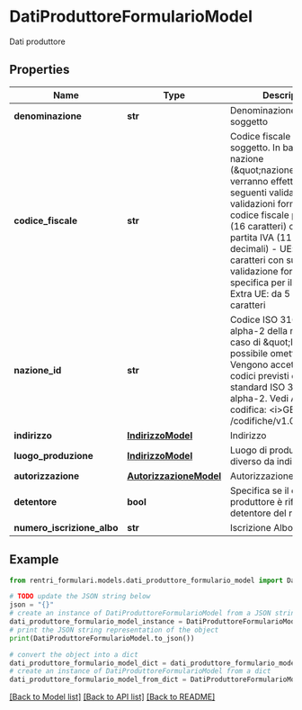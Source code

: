 # DatiProduttoreFormularioModel

Dati produttore

## Properties

Name | Type | Description | Notes
------------ | ------------- | ------------- | -------------
**denominazione** | **str** | Denominazione del soggetto | 
**codice_fiscale** | **str** | Codice fiscale del soggetto. In base alla nazione (\&quot;nazione_id\&quot;) verranno effettuate le seguenti validazioni: - IT: validazioni formale per codice fiscale personale (16 caratteri) o formato partita IVA (11 cifre decimali) - UE: da 5 a 20 caratteri con successiva validazione formale specifica per il paese UE - Extra UE: da 5 a 20 caratteri | 
**nazione_id** | **str** | Codice ISO 3166-1 alpha-2 della nazione, in caso di \&quot;IT\&quot; è possibile omettere.  Vengono accettati solo codici previsti dallo standard ISO 3166-1 alpha-2.  Vedi API di codifica: &lt;i&gt;GET /codifiche/v1.0/nazioni&lt;/i&gt; | [optional] 
**indirizzo** | [**IndirizzoModel**](IndirizzoModel.md) | Indirizzo | 
**luogo_produzione** | [**IndirizzoModel**](IndirizzoModel.md) | Luogo di produzione se diverso da indirizzo | [optional] 
**autorizzazione** | [**AutorizzazioneModel**](AutorizzazioneModel.md) | Autorizzazione | [optional] 
**detentore** | **bool** | Specifica se il dato del produttore è riferito al detentore del rifiuto | [optional] 
**numero_iscrizione_albo** | **str** | Iscrizione Albo | [optional] 

## Example

```python
from rentri_formulari.models.dati_produttore_formulario_model import DatiProduttoreFormularioModel

# TODO update the JSON string below
json = "{}"
# create an instance of DatiProduttoreFormularioModel from a JSON string
dati_produttore_formulario_model_instance = DatiProduttoreFormularioModel.from_json(json)
# print the JSON string representation of the object
print(DatiProduttoreFormularioModel.to_json())

# convert the object into a dict
dati_produttore_formulario_model_dict = dati_produttore_formulario_model_instance.to_dict()
# create an instance of DatiProduttoreFormularioModel from a dict
dati_produttore_formulario_model_from_dict = DatiProduttoreFormularioModel.from_dict(dati_produttore_formulario_model_dict)
```
[[Back to Model list]](../README.md#documentation-for-models) [[Back to API list]](../README.md#documentation-for-api-endpoints) [[Back to README]](../README.md)


